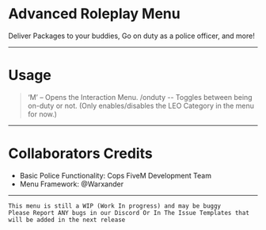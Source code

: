 # Advanced Roleplay Menu
Deliver Packages to your buddies, Go on duty as a police officer, and more!
***
# Usage
> ‘M’ – Opens the Interaction Menu.
> /onduty -- Toggles between being on-duty or not. (Only enables/disables the LEO Category in the menu for now.)
***
# Collaborators Credits
- Basic Police Functionality: Cops FiveM Development Team
- Menu Framework: @Warxander
***
```PLEASE NOTE: 
This menu is still a WIP (Work In progress) and may be buggy
Please Report ANY bugs in our Discord Or In The Issue Templates that will be added in the next release
